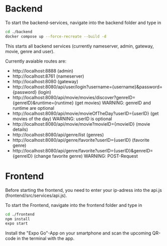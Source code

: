 # Backend

To start the backend-services, navigate into the backend folder and type in

```bash
cd ./backend
docker compose up --force-recreate --build -d
```

This starts all backend services (currently nameserver, admin, gateway, movie, genre and user).

Currently avaiable routes are:

- http://localhost:8888 (admin)
- http://localhost:8761 (nameserver)
- http://localhost:8080 (gateway)
- http://localhost:8080/api/user/login?username={username}&password={password} (login)
- http://localhost:8080/api/movie/movies/discover?genreID={genreID}&runtime={runtime} (get movies) WARNING: genreID and runtime are optional
- http://localhost:8080/api/movie/movieOfTheDay?userID={userID} (get movies of the day) WARNING: userID is optional
- http://localhost:8080/api/movie/movie?movieID={movieID} (movie details)
- http://localhost:8080/api/genre/list (genres)
- http://localhost:8080/api/genre/favorite?userID={userID} (favorite genre)
- http://localhost:8080/api/genre/favorite?userID={userID}&genreID={genreID} (change favorite genre) WARNING: POST-Request

# Frontend

Before starting the frontend, you need to enter your ip-adress into the api.js (frontend/src/services/api.js).

To start the Frontend, navigate into the frontend folder and type in

```bash
cd ./frontend
npm install
expo start
```

Install the "Expo Go"-App on your smartphone and scan the upcoming QR-code in the terminal with the app.
